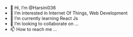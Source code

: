 - 👋 Hi, I’m @Harsini036
- 👀 I’m interested in Internet Of Things, Web Development
- 🌱 I’m currently learning React Js
- 💞️ I’m looking to collaborate on ...
- 📫 How to reach me ...

<!---
Harsini036/Harsini036 is a ✨ special ✨ repository because its `README.md` (this file) appears on your GitHub profile.
You can click the Preview link to take a look at your changes.
--->

